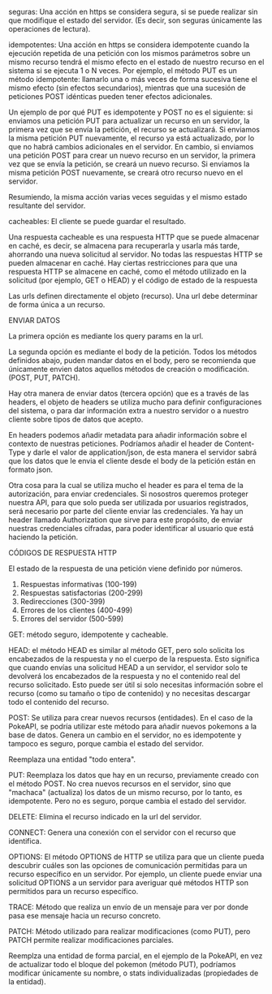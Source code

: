 seguras: Una acción en https se considera segura, si se puede realizar sin que modifique el estado del servidor. (Es decir, son seguras únicamente las operaciones de lectura).

idempotentes: Una acción en https se considera idempotente cuando la ejecución repetida de una petición con los mismos parámetros sobre un mismo recurso tendrá el mismo efecto en el estado de nuestro recurso en el sistema si se ejecuta 1 o N veces. Por ejemplo, el método PUT es un método idempotente: llamarlo una o más veces de forma sucesiva tiene el mismo efecto (sin efectos secundarios), mientras que una sucesión de peticiones POST idénticas pueden tener efectos adicionales.

Un ejemplo de por qué PUT es idempotente y POST no es el siguiente: si enviamos una petición PUT para actualizar un recurso en un servidor, la primera vez que se envía la petición, el recurso se actualizará. Si enviamos la misma petición PUT nuevamente, el recurso ya está actualizado, por lo que no habrá cambios adicionales en el servidor. En cambio, si enviamos una petición POST para crear un nuevo recurso en un servidor, la primera vez que se envía la petición, se creará un nuevo recurso. Si enviamos la misma petición POST nuevamente, se creará otro recurso nuevo en el servidor.

Resumiendo, la misma acción varias veces seguidas y el mismo estado resultante del servidor.

cacheables: El cliente se puede guardar el resultado.

Una respuesta cacheable es una respuesta HTTP que se puede almacenar en caché, es decir, se almacena para recuperarla y usarla más tarde, ahorrando una nueva solicitud al servidor. No todas las respuestas HTTP se pueden almacenar en caché. Hay ciertas restricciones para que una respuesta HTTP se almacene en caché, como el método utilizado en la solicitud (por ejemplo, GET o HEAD) y el código de estado de la respuesta

Las urls definen directamente el objeto (recurso).
Una url debe determinar de forma única a un recurso.

ENVIAR DATOS

La primera opción es mediante los query params en la url.

La segunda opción es mediante el body de la petición.
Todos los métodos definidos abajo, puden mandar datos en el body, pero se recomienda que únicamente envien datos aquellos métodos de creación o modificación. (POST, PUT, PATCH).

Hay otra manera de enviar datos (tercera opción) que es a través de las headers, el objeto de headers se utiliza mucho para definir configuraciones del sistema, o para dar información extra a nuestro servidor o a nuestro cliente sobre tipos de datos que acepto.

En headers podemos añadir metadata para añadir información sobre el contexto de nuestras peticiones. Podríamos añadir el header de Content-Type y darle el valor de application/json, de esta manera el servidor sabrá que los datos que le envia el cliente desde el body de la petición están en formato json.

Otra cosa para la cual se utiliza mucho el header es para el tema de la autorización, para enviar credenciales.
Si nosostros queremos proteger nuestra API, para que solo pueda ser utilizada por usuarios registrados, será necesario por parte del cliente enviar las credenciales. Ya hay un header llamado Authorization que sirve para este propósito, de enviar nuestras credenciales cifradas, para poder identificar al usuario que está haciendo la petición.

CÓDIGOS DE RESPUESTA HTTP

El estado de la respuesta de una petición viene definido por números.

1. Respuestas informativas (100-199)
2. Respuestas satisfactorias (200-299)
3. Redirecciones (300-399)
4. Errores de los clientes (400-499)
5. Errores del servidor (500-599)



GET: método seguro, idempotente y cacheable.

HEAD: el método HEAD es similar al método GET, pero solo solicita los encabezados de la respuesta y no el cuerpo de la respuesta. Esto significa que cuando envías una solicitud HEAD a un servidor, el servidor solo te devolverá los encabezados de la respuesta y no el contenido real del recurso solicitado. Esto puede ser útil si solo necesitas información sobre el recurso (como su tamaño o tipo de contenido) y no necesitas descargar todo el contenido del recurso.

POST: Se utiliza para crear nuevos recursos (entidades). En el caso de la PokeAPI, se podría utilizar este método para añadir nuevos pokemons a la base de datos. Genera un cambio en el servidor, no es idempotente y tampoco es seguro, porque cambia el estado del servidor.

Reemplaza una entidad "todo entera".

PUT: Reemplaza los datos que hay en un recurso, previamente creado con el método POST. No crea nuevos recursos en el servidor, sino que "machaca" (actualiza) los datos de un mismo recurso, por lo tanto, es idempotente. Pero no es seguro, porque cambia el estado del servidor.

DELETE: Elimina el recurso indicado en la url del servidor.

CONNECT: Genera una conexión con el servidor con el recurso que identifica.

OPTIONS: El método OPTIONS de HTTP se utiliza para que un cliente pueda descubrir cuáles son las opciones de comunicación permitidas para un recurso específico en un servidor. Por ejemplo, un cliente puede enviar una solicitud OPTIONS a un servidor para averiguar qué métodos HTTP son permitidos para un recurso específico.

TRACE: Método que realiza un envío de un mensaje para ver por donde pasa ese mensaje hacia un recurso concreto.

PATCH: Método utilizado para realizar modificaciones (como PUT), pero PATCH permite realizar modificaciones parciales.

Reemplza una entidad de forma parcial, en el ejemplo de la PokeAPI, en vez de actualizar todo el bloque del pokemon (método PUT), podríamos modificar únicamente su nombre, o stats individualizadas (propiedades de la entidad).
